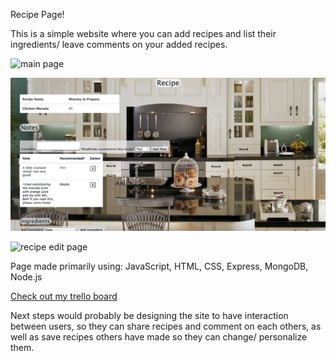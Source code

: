 Recipe Page!

This is a simple website where you can add recipes and list their ingredients/ leave comments on your added recipes.

![main page](./Images/main%20page.png)

![recipe page](./Images/recipe%20page.png)

![recipe edit page](./Images/edit%20recipe%20page.png)


Page made primarily using:
JavaScript, HTML, CSS, Express, MongoDB, Node.js

[Check out my trello board](https://trello.com/b/ulWWDs24/project-2)

Next steps would probably be designing the site to have interaction between users, so they can share recipes and comment on each others, as well as save recipes others have made so they can change/ personalize them.